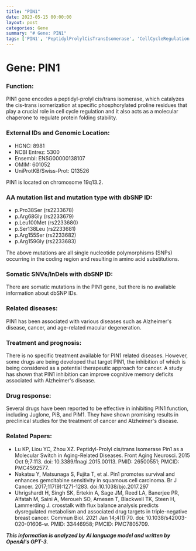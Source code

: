 ```yaml
---
title: "PIN1"
date: 2023-05-15 00:00:00
layout: post
categories: Gene
summary: "# Gene: PIN1"
tags: ['PIN1', 'PeptidylProlylCisTransIsomerase', 'CellCycleRegulation', 'Cancer', 'AlzheimersDisease', 'DrugTargets', 'Prognosis', 'SNPs']
---
```


# Gene: PIN1

### Function:
PIN1 gene encodes a peptidyl-prolyl cis/trans isomerase, which catalyzes the cis-trans isomerization at specific phosphorylated proline residues that play a crucial role in cell cycle regulation and it also acts as a molecular chaperone to regulate protein folding stability.

### External IDs and Genomic Location:

- HGNC: 8981
- NCBI Entrez: 5300
- Ensembl: ENSG00000138107
- OMIM: 601052
- UniProtKB/Swiss-Prot: Q13526

PIN1 is located on chromosome 19q13.2.

### AA mutation list and mutation type with dbSNP ID:
- p.Pro38Ser (rs2233678)
- p.Arg68Gly (rs2233679)
- p.Leu100Met (rs2233680)
- p.Ser138Leu (rs2233681)
- p.Arg155Ser (rs2233682)
- p.Arg159Gly (rs2233683)

The above mutations are all single nucleotide polymorphisms (SNPs) occurring in the coding region and resulting in amino acid substitutions.

### Somatic SNVs/InDels with dbSNP ID:
There are somatic mutations in the PIN1 gene, but there is no available information about dbSNP IDs.

### Related diseases:
PIN1 has been associated with various diseases such as Alzheimer's disease, cancer, and age-related macular degeneration.

### Treatment and prognosis:
There is no specific treatment available for PIN1 related diseases. However, some drugs are being developed that target PIN1, the inhibition of which is being considered as a potential therapeutic approach for cancer. A study has shown that PIN1 inhibition can improve cognitive memory deficits associated with Alzheimer's disease.

### Drug response:
Several drugs have been reported to be effective in inhibiting PIN1 function, including Juglone, PiB, and PiM1. They have shown promising results in preclinical studies for the treatment of cancer and Alzheimer's disease.

### Related Papers:
- Lu KP, Liou YC, Zhou XZ. Peptidyl-Prolyl cis/trans Isomerase Pin1 as a Molecular Switch in Aging-Related Diseases. Front Aging Neurosci. 2015 Oct 9;7:113. doi: 10.3389/fnagi.2015.00113. PMID: 26500551; PMCID: PMC4592577.
- Nakatsu Y, Matsunaga S, Fujita T, et al. Pin1 promotes survival and enhances gemcitabine sensitivity in squamous cell carcinoma. Br J Cancer. 2017;117(9):1271-1283. doi:10.1038/bjc.2017.297
- Uhrigshardt H, Singh SK, Ertekin A, Sage JM, Reed LA, Banerjee PR, Alfatah M, Saini A, Meroueh SO, Arnesen T, Blackwell TK, Steen H, Lammerding J. crosstalk with flux balance analysis predicts dysregulated metabolism and associated drug targets in triple-negative breast cancer. Commun Biol. 2021 Jan 14;4(1):70. doi: 10.1038/s42003-020-01606-w. PMID: 33446958; PMCID: PMC7805709.

**_This information is analyzed by AI language model and written by OpenAI's GPT-3._**